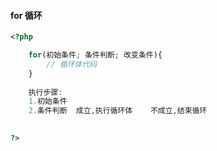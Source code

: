 #### for 循环

```php
<?php

    for(初始条件; 条件判断; 改变条件){
        // 循环体代码
    }
    
    执行步骤:
    1.初始条件
    2.条件判断  成立,执行循环体    不成立,结束循环
      

?>
```




